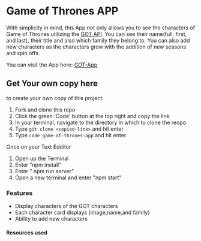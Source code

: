 # Game of Thrones APP

With simplicity in mind, this App not only allows you to see the characters of Game of Thrones utilizing the [GOT API](https://thronesapi.com/). You can see their name(full, first, and last), their title and also which family they belong to. You can also add new characters as the characters grow with the addition of new seasons and spin offs.

You can visit the App here: [GOT-App]()

## Get Your own copy here

to create your own copy of this project:

1. Fork and clone this repo
2. Click the green 'Code' button at the top right and copy the link
3. In your terminal, navigate to the directory in which to clone the reopo
4. Type `git clone <copied-link>` and hit enter
5. Type `code game-of-thrones-app` and hit enter

Once on your Text Edditor

1. Open up the Terminal
2. Enter "npm install"
3. Enter " npm run server"
4. Open a new terminal and enter "npm start"

### Features

- Display characters of the GOT characters
- Each character card displays (image,name,and family)
- Ability to add new characters

#### Resources used
